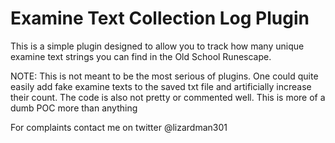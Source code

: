 # Examine Text Collection Log Plugin
This is a simple plugin designed to allow you to track how many unique examine text strings you can find in the Old School Runescape.

NOTE: This is not meant to be the most serious of plugins. One could quite easily add fake examine texts to the saved txt file and artificially increase their count. The code is also not pretty or commented well. This is more of a dumb POC more than anything

For complaints contact me on twitter @lizardman301